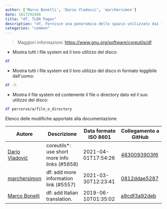 ```yaml
---
author: ['Marco Bonelli', 'Dario Vladović', 'marchersimon']
date: 1617292466
title: "df, TLDR Pages"
description: "df, Fornisce una panoramica dello spazio utilizzato dai file system sui dischi."
categories: "common"
---
```

> Maggiori informazioni: <https://www.gnu.org/software/coreutils/df>.

- Mostra tutti i file system ed il loro utilizzo del disco:

```bash
df
```

- Mostra tutti i file system ed il loro utilizzo del disco in formato leggibile dall'uomo:

```bash
df -h
```

- Mostra il file system ed contenente il file o directory dato ed il suo utilizzo del disco:

```bash
df percorso/a/file_o_directory
```
Elenco delle modifiche apportate alla documentazione


Autore | Descrizione | Data formato ISO 8601 | Collegamento a GitHub
------|-----|-----|-----
[Dario Vladović](mailto:d.vladimyr@gmail.com) | coreutils*: use short more info links (#5658) | 2021-04-01T17:54:26 | [4830093903f6](https://github.com/tldr-pages/tldr/commit/4830093903f66ccf3ebbc2ecf477286e45edac59)
[marchersimon](mailto:50295997+marchersimon@users.noreply.github.com) | df: add more information link (#5557) | 2021-03-30T12:23:41 | [0812ddae5287](https://github.com/tldr-pages/tldr/commit/0812ddae5287591cb1f8064bf5eb63033cadf39b)
[Marco Bonelli](mailto:mb5.marcob@gmail.com) | df: add Italian translation. | 2019-06-10T01:35:02 | [a9cdf3a92deb](https://github.com/tldr-pages/tldr/commit/a9cdf3a92debe14b002cc6850e2dc5c5127f0621)

